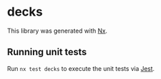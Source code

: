 # decks

This library was generated with [Nx](https://nx.dev).

## Running unit tests

Run `nx test decks` to execute the unit tests via [Jest](https://jestjs.io).
